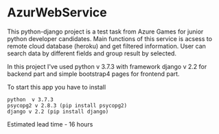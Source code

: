 # AzurWebService
This python-django project is a test task from Azure Games for junior python developer candidates. Main functions of this service is acsess to remote cloud database (heroku) and get filtered information. User can search data by different fields and group result by selected.

In this project I've used python v 3.7.3 with framework django v 2.2 for backend part and simple bootstrap4 pages for frontend part.

To start this app you have to install
```
python  v 3.7.3 
psycopg2 v 2.8.3 (pip install psycopg2)
django v 2.2 (pip install django) 
```
Estimated lead time - 16 hours